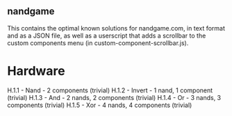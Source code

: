 
## nandgame

This contains the optimal known solutions for nandgame.com, in text format and as a JSON file, as well as a userscript that adds a scrollbar to the custom components menu (in custom-component-scrollbar.js).

# Hardware

H.1.1 - Nand - 2 components (trivial)
H.1.2 - Invert - 1 nand, 1 component (trivial)
H.1.3 - And - 2 nands, 2 components (trivial)
H.1.4 - Or - 3 nands, 3 components (trivial)
H.1.5 - Xor - 4 nands, 4 components (trivial)


